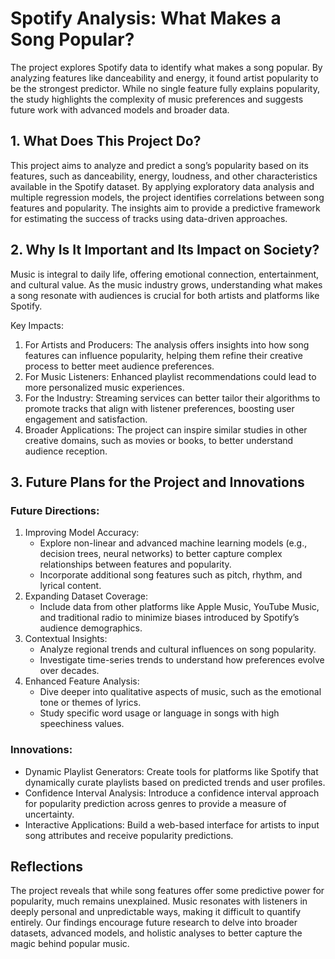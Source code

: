 # Spotify Analysis: What Makes a Song Popular?

The project explores Spotify data to identify what makes a song popular. By analyzing features like danceability and energy, it found artist popularity to be the strongest predictor. While no single feature fully explains popularity, the study highlights the complexity of music preferences and suggests future work with advanced models and broader data.

## 1. What Does This Project Do?

This project aims to analyze and predict a song’s popularity based on its features, such as danceability, energy, loudness, and other characteristics available in the Spotify dataset. By applying exploratory data analysis and multiple regression models, the project identifies correlations between song features and popularity. The insights aim to provide a predictive framework for estimating the success of tracks using data-driven approaches.

## 2. Why Is It Important and Its Impact on Society?

Music is integral to daily life, offering emotional connection, entertainment, and cultural value. As the music industry grows, understanding what makes a song resonate with audiences is crucial for both artists and platforms like Spotify.

Key Impacts:

1. For Artists and Producers: The analysis offers insights into how song features can influence popularity, helping them refine their creative process to better meet audience preferences.
2. For Music Listeners: Enhanced playlist recommendations could lead to more personalized music experiences.
3. For the Industry: Streaming services can better tailor their algorithms to promote tracks that align with listener preferences, boosting user engagement and satisfaction.
4. Broader Applications: The project can inspire similar studies in other creative domains, such as movies or books, to better understand audience reception.

## 3. Future Plans for the Project and Innovations

### Future Directions:

1. Improving Model Accuracy:
    - Explore non-linear and advanced machine learning models (e.g., decision trees, neural networks) to better capture complex relationships between features and popularity.
    - Incorporate additional song features such as pitch, rhythm, and lyrical content.
2. Expanding Dataset Coverage:
    -  Include data from other platforms like Apple Music, YouTube Music, and traditional radio to minimize biases introduced by Spotify’s audience demographics.
3. Contextual Insights:
    - Analyze regional trends and cultural influences on song popularity.
    - Investigate time-series trends to understand how preferences evolve over decades.
4. Enhanced Feature Analysis:
    - Dive deeper into qualitative aspects of music, such as the emotional tone or themes of lyrics.
    - Study specific word usage or language in songs with high speechiness values.

### Innovations:

- Dynamic Playlist Generators: Create tools for platforms like Spotify that dynamically curate playlists based on predicted trends and user profiles.
- Confidence Interval Analysis: Introduce a confidence interval approach for popularity prediction across genres to provide a measure of uncertainty.
- Interactive Applications: Build a web-based interface for artists to input song attributes and receive popularity predictions.

## Reflections

The project reveals that while song features offer some predictive power for popularity, much remains unexplained. Music resonates with listeners in deeply personal and unpredictable ways, making it difficult to quantify entirely. Our findings encourage future research to delve into broader datasets, advanced models, and holistic analyses to better capture the magic behind popular music.

